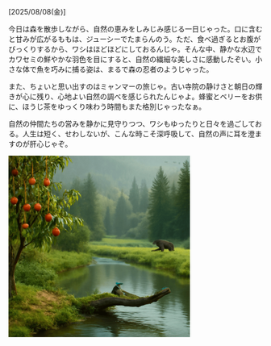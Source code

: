 [2025/08/08(金)]

今日は森を散歩しながら、自然の恵みをしみじみ感じる一日じゃった。口に含むと甘みが広がるももは、ジューシーでたまらんのう。ただ、食べ過ぎるとお腹がびっくりするから、ワシはほどほどにしておるんじゃ。そんな中、静かな水辺でカワセミの鮮やかな羽色を目にすると、自然の繊細な美しさに感動したぞい。小さな体で魚を巧みに捕る姿は、まるで森の忍者のようじゃった。

また、ちょいと思い出すのはミャンマーの旅じゃ。古い寺院の静けさと朝日の輝きが心に残り、心地よい自然の調べを感じられたんじゃよ。蜂蜜とベリーをお供に、ほうじ茶をゆっくり味わう時間もまた格別じゃったなぁ。

自然の仲間たちの営みを静かに見守りつつ、ワシもゆったりと日々を過ごしておる。人生は短く、せわしないが、こんな時こそ深呼吸して、自然の声に耳を澄ますのが肝心じゃぞ。

<img width="360px" src="2025-08-08.png">